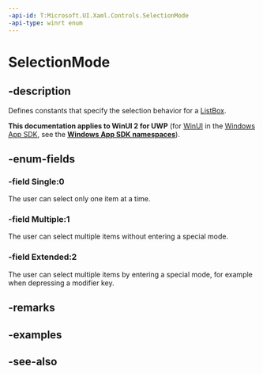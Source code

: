 ```yaml
---
-api-id: T:Microsoft.UI.Xaml.Controls.SelectionMode
-api-type: winrt enum
---
```


<!-- Enumeration syntax
public enum Windows.UI.Xaml.Controls.SelectionMode : int
-->

# SelectionMode

## -description
Defines constants that specify the selection behavior for a [ListBox](listbox.md).

**This documentation applies to WinUI 2 for UWP** (for [WinUI](/windows/apps/winui/winui3/) in the [Windows App SDK](/windows/apps/windows-app-sdk/), see the **[Windows App SDK namespaces](/windows/windows-app-sdk/api/winrt/)**).

## -enum-fields
### -field Single:0
The user can select only one item at a time.

### -field Multiple:1
The user can select multiple items without entering a special mode.

### -field Extended:2
The user can select multiple items by entering a special mode, for example when depressing a modifier key.


## -remarks

## -examples

## -see-also
